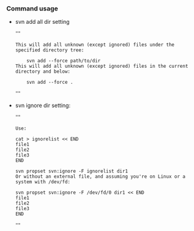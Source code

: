 

<h3> Command usage </h3>
<ul>
<li>svn add all dir setting </li>

'''

    This will add all unknown (except ignored) files under the specified directory tree:

        svn add --force path/to/dir
    This will add all unknown (except ignored) files in the current directory and below:

        svn add --force .

'''

<li>svn ignore dir setting: </li>

'''

    Use:

    cat > ignorelist << END
    file1
    file2
    file3
    END

    svn propset svn:ignore -F ignorelist dir1
    Or without an external file, and assuming you're on Linux or a system with /dev/fd:

    svn propset svn:ignore -F /dev/fd/0 dir1 << END
    file1
    file2
    file3
    END
    
'''

</ul>
